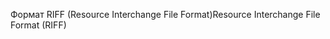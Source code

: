 <span data-ttu-id="4a13a-101">Формат RIFF (Resource Interchange File Format)</span><span class="sxs-lookup"><span data-stu-id="4a13a-101">Resource Interchange File Format (RIFF)</span></span>